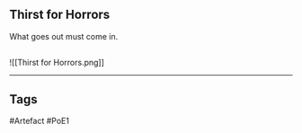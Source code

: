 ## Thirst for Horrors
What goes out must come in.
##
![[Thirst for Horrors.png]]

---
## Tags
#Artefact
#PoE1